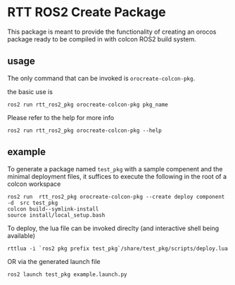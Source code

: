 # RTT ROS2 Create Package

This package is meant to provide the functionality of creating an orocos package ready to be compiled in with colcon ROS2 build system.

## usage
The only command that can be invoked is `orocreate-colcon-pkg`.

the basic use is 
```
ros2 run rtt_ros2_pkg orocreate-colcon-pkg pkg_name
```

Please refer to the help for more info


```
ros2 run rtt_ros2_pkg orocreate-colcon-pkg --help
```


## example
To generate a package named `test_pkg` with a sample compenent and the minimal deployment files,
it suffices to execute the following in the root of a colcon workspace
```
ros2 run  rtt_ros2_pkg orocreate-colcon-pkg --create deploy component  -d  src test_pkg
colcon build--symlink-install
source install/local_setup.bash
```
To deploy, the lua file can be invoked direclty (and interactive shell being available)
```
rttlua -i `ros2 pkg prefix test_pkg`/share/test_pkg/scripts/deploy.lua
```
OR via the generated launch file
```
ros2 launch test_pkg example.launch.py